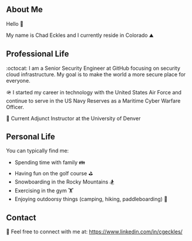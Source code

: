 ## About Me

Hello 👋 

My name is Chad Eckles and I currently reside in Colorado ⛰️


## Professional Life

:octocat: I am a Senior Security Engineer at GitHub focusing on security cloud infrastructure. My goal is to make the world a more secure place for everyone.

🪖 I started my career in technology with the United States Air Force and continue to serve in the US Navy Reserves as a Maritime Cyber Warfare Officer.

🏫 Current Adjunct Instructor at the University of Denver


## Personal Life

You can typically find me:
- Spending time with family 👪
- Having fun on the golf course ⛳
- Snowboarding in the Rocky Mountains 🏂
- Exercising in the gym 🏋️
- Enjoying outdoorsy things (camping, hiking, paddleboarding) 🥾

## Contact

🔗 Feel free to connect with me at: https://www.linkedin.com/in/cgeckles/
